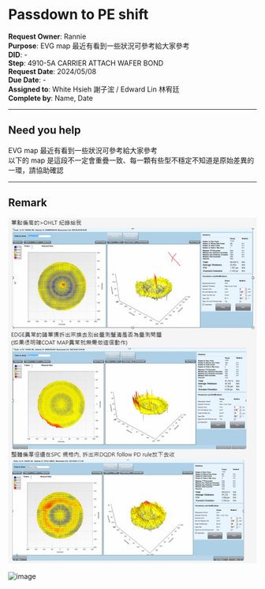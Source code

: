 # Passdown to PE shift
 
**Request Owner**: Rannie  
**Purpose**: EVG map 最近有看到一些狀況可參考給大家參考  
**DID**: -  
**Step**: 4910-5A CARRIER ATTACH WAFER BOND  
**Request Date**: 2024/05/08  
**Due Date**: -  
**Assigned to**: White Hsieh 謝子浤 / Edward Lin 林宥廷  
**Complete by**: Name, Date  
 
---
 
## Need you help
 
EVG map 最近有看到一些狀況可參考給大家參考  
以下的 map 是這段不一定會重疊一致、每一顆有些型不穩定不知道是原始差異的一環，請協助確認
 
---
 
## Remark
 
 
![EVG Map](20240508-EVG-MAP-Images.png)
 

<img width="846" alt="image" src="https://github.com/user-attachments/assets/718ed712-8854-4885-b245-994840c6400d" />
